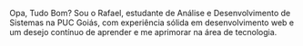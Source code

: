 Opa, Tudo Bom? Sou o Rafael, estudante de Análise e Desenvolvimento de Sistemas na PUC Goiás, com experiência sólida em desenvolvimento web e um desejo contínuo de aprender e me aprimorar na área de tecnologia.

<!---
R4ffz/R4ffz is a ✨ special ✨ repository because its `README.md` (this file) appears on your GitHub profile.
You can click the Preview link to take a look at your changes.
--->
